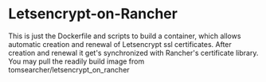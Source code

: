 # Letsencrypt-on-Rancher
This is just the Dockerfile and scripts to build a container, which allows automatic creation and renewal of Letsencrypt ssl certificates. After creation and renewal it get's synchronized with Rancher's certificate library.  
You may pull the readily build image from tomsearcher/letsencrypt_on_rancher
